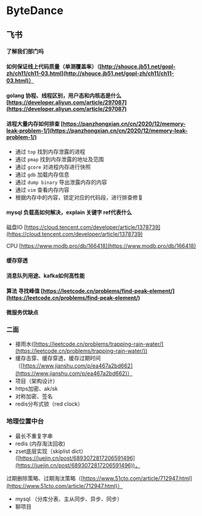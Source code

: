# ByteDance

## 飞书

#### 了解我们部门吗

#### 如何保证线上代码质量（单测覆盖率）（[http://shouce.jb51.net/gopl-zh/ch11/ch11-03.html](http://shouce.jb51.net/gopl-zh/ch11/ch11-03.html)）

#### golang 协程、线程区别，用户态和内核态是什么[https://developer.aliyun.com/article/297087](https://developer.aliyun.com/article/297087)

#### 进程大量内存如何排查 [https://panzhongxian.cn/cn/2020/12/memory-leak-problem-1/](https://panzhongxian.cn/cn/2020/12/memory-leak-problem-1/)

* 通过 `top` 找到内存泄露的进程
* 通过 `pmap` 找到内存泄露的地址及范围
* 通过 `gcore` 对进程内存进行快照
* 通过 `gdb` 加载内存信息
* 通过 `dump binary` 导出泄露内存的内容
* 通过 `vim` 查看内存内容
* 根据内存中的内容，锁定对应的代码段，进行排查修复

#### mysql 负载高如何解决，explain 关键字 ref代表什么

磁盘IO [https://cloud.tencent.com/developer/article/1378739](https://cloud.tencent.com/developer/article/1378739)

CPU [https://www.modb.pro/db/166418](https://www.modb.pro/db/166418)

#### 缓存穿透

#### 消息队列用途、kafka如何高性能

#### 算法 寻找峰值 [https://leetcode.cn/problems/find-peak-element/](https://leetcode.cn/problems/find-peak-element/)

#### 微服务优缺点



### 二面

* 接雨水([https://leetcode.cn/problems/trapping-rain-water/](https://leetcode.cn/problems/trapping-rain-water/))
* 缓存击穿、缓存穿透，缓存过期时间（[https://www.jianshu.com/p/ea467a2bd662](https://www.jianshu.com/p/ea467a2bd662)）
* 项目（架构设计）
* https加密、ak/sk
* 对称加密、签名
* redis分布式锁（red clock）

### 地理位置中台

* 最长不重复字串
* redis (内存淘汰回收)
* zset底层实现（skiplist dict）([https://juejin.cn/post/6893072817206591496](https://juejin.cn/post/6893072817206591496))，

&#x20;    过期删除策略、过期淘汰策略（[https://www.51cto.com/article/712947.html](https://www.51cto.com/article/712947.html)）

* mysql （分库分表、主从同步、异步、同步）
* 聊项目

